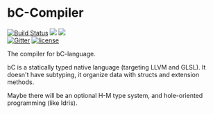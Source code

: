 # bC-Compiler

<!-- CI|Status
:---:|:---:
Travis CI|
-->

[![Build Status](https://travis-ci.org/bC-Programming-Language-StandardCouncil/bC-Compiler.svg?branch=master)](https://travis-ci.org/bC-Programming-Language-StandardCouncil/bC-Compiler)
[![](https://img.shields.io/badge/request-new%20features-ff68b4.svg)](https://github.com/bC-Programming-Language-StandardCouncil/bC-Compiler/blob/master/PROGRESS.md)
[![](https://img.shields.io/badge/backend-LLVM-ab51ba.svg)](http://llvm.org/)<br/>
[![Gitter](https://badges.gitter.im/bC-Programming-Language-StandardCouncil/bC-Compiler.svg)](https://gitter.im/bC-Programming-Language-StandardCouncil/bC-Compiler?utm_source=badge&utm_medium=badge&utm_campaign=pr-badge)
[![license](https://img.shields.io/github/license/bC-Programming-Language-StandardCouncil/bC-Compiler.svg)](https://github.com/bC-Programming-Language-StandardCouncil/bC-Compiler)

The compiler for bC-language.

bC is a statically typed native language (targeting LLVM and GLSL).
It doesn't have subtyping, it organize data with structs and extension methods.

Maybe there will be an optional H-M type system, and hole-oriented programming (like Idris).

